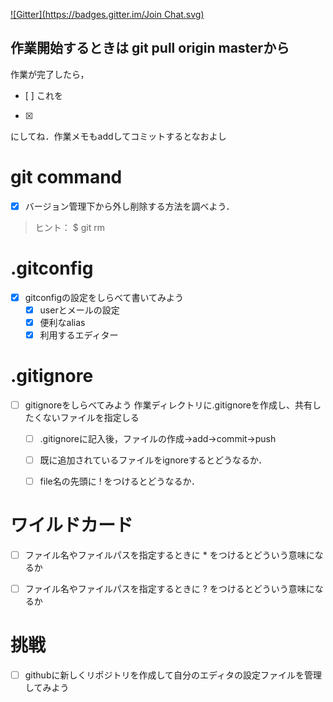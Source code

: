 [![Gitter](https://badges.gitter.im/Join Chat.svg)](https://gitter.im/MaxMEllon/git-recture?utm_source=share-link&utm_medium=link&utm_campaign=share-link)

## 作業開始するときは git pull origin masterから

作業が完了したら，
- [ ]
これを
- [x]
にしてね．作業メモもaddしてコミットするとなおよし

# git command

- [x] バージョン管理下から外し削除する方法を調べよう．
> ヒント： $ git rm

# .gitconfig

- [x] gitconfigの設定をしらべて書いてみよう
  - [x] userとメールの設定
  - [x] 便利なalias
  - [x] 利用するエディター

# .gitignore

- [ ] gitignoreをしらべてみよう
  作業ディレクトリに.gitignoreを作成し、共有したくないファイルを指定しる
  - [ ] .gitignoreに記入後，ファイルの作成->add->commit->push
  - [ ] 既に追加されているファイルをignoreするとどうなるか．

  - [ ] file名の先頭に ! をつけるとどうなるか．

# ワイルドカード

- [ ] ファイル名やファイルパスを指定するときに * をつけるとどういう意味になるか
- [ ] ファイル名やファイルパスを指定するときに ? をつけるとどういう意味になるか


# 挑戦

- [ ] githubに新しくリポジトリを作成して自分のエディタの設定ファイルを管理してみよう
